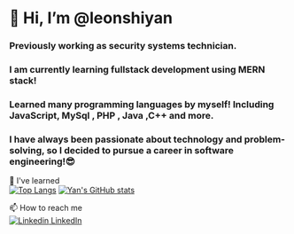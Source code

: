 # 👋 Hi, I’m @leonshiyan
### Previously working as security systems technician.
### I am currently learning fullstack development using MERN stack!
### Learned many programming languages by myself! Including JavaScript, MySql , PHP , Java ,C++ and more.
### I have always been passionate about technology and problem-solving, so I decided to pursue a career in software engineering!😎  

🌱 I've learned    
[![Top Langs](https://github-readme-stats.vercel.app/api/top-langs/?username=leonshiyan)](https://github.com/anuraghazra/github-readme-stats)
[![Yan's GitHub stats](https://github-readme-stats.vercel.app/api?username=leonshiyan&count_private=true&show_icons=true&theme=transparent)](https://github.com/anuraghazra/github-readme-stats)

📫 How to reach me   
[![Linkedin](https://i.stack.imgur.com/gVE0j.png) LinkedIn](https://www.linkedin.com/in/leonshiyan/)
   
     
     


<!---
leonshiyan/leonshiyan is a ✨ special ✨ repository because its `README.md` (this file) appears on your GitHub profile.
You can click the Preview link to take a look at your changes.
--->
